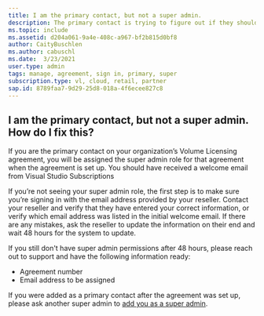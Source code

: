 ```yaml
--- 
title: I am the primary contact, but not a super admin. 
description: The primary contact is trying to figure out if they should have super admin permissions
ms.topic: include 
ms.assetid: d204a061-9a4e-408c-a967-bf2b815d0bf8
author: CaityBuschlen 
ms.author: cabuschl 
ms.date:  3/23/2021
user.type: admin 
tags: manage, agreement, sign in, primary, super 
subscription.type: vl, cloud, retail, partner 
sap.id: 8789faa7-9d29-25d8-018a-4f6ecee827c8
--- 
```


## I am the primary contact, but not a super admin. How do I fix this?

If you are the primary contact on your organization’s Volume Licensing agreement, you will be assigned the super admin role for that agreement when the agreement is set up. You should have received a welcome email from Visual Studio Subscriptions

If you’re not seeing your super admin role, the first step is to make sure you’re signing in with the email address provided by your reseller. Contact your reseller and verify that they have entered your correct information, or verify which email address was listed in the initial welcome email. If there are any mistakes, ask the reseller to update the information on their end and wait 48 hours for the system to update. 

If you still don't have super admin permissions after 48 hours, please reach out to support and have the following information ready:
- Agreement number
- Email address to be assigned


If you were added as a primary contact after the agreement was set up, please ask another super admin to [add you as a super admin](https://docs.microsoft.com/visualstudio/subscriptions/admin-roles#assigning-admins).
